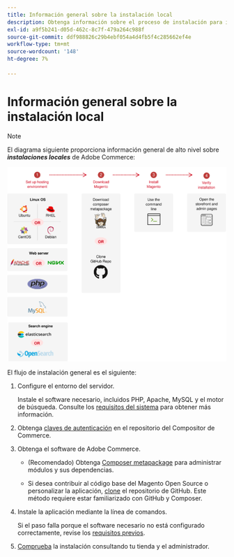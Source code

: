 ```yaml
---
title: Información general sobre la instalación local
description: Obtenga información sobre el proceso de instalación para implementaciones locales de Adobe Commerce y Magento Open Source.
exl-id: a9f5b241-d05d-462c-8c7f-479a264c988f
source-git-commit: ddf988826c29b4ebf054a4d4fb5f4c285662ef4e
workflow-type: tm+mt
source-wordcount: '148'
ht-degree: 7%

---
```


# Información general sobre la instalación local

>[!NOTE]
>
>El diagrama siguiente proporciona información general de alto nivel sobre _**instalaciones locales**_ de Adobe Commerce:

![Funcionamiento de la instalación](../assets/installation/install-diagram-24.svg)

El flujo de instalación general es el siguiente:

1. Configure el entorno del servidor.

   Instale el software necesario, incluidos PHP, Apache, MySQL y el motor de búsqueda. Consulte los [requisitos del sistema](system-requirements.md) para obtener más información.

1. Obtenga [claves de autenticación](prerequisites/authentication-keys.md) en el repositorio del Compositor de Commerce.

1. Obtenga el software de Adobe Commerce.

   * (Recomendado) Obtenga [Composer metapackage](composer.md) para administrar módulos y sus dependencias.

   * Si desea contribuir al código base del Magento Open Source o personalizar la aplicación, [clone](https://developer.adobe.com/commerce/contributor/guides/install/clone-repository/) el repositorio de GitHub. Este método requiere estar familiarizado con GitHub y Composer.

1. Instale la aplicación mediante la línea de comandos.

   Si el paso falla porque el software necesario no está configurado correctamente, revise los [requisitos previos](prerequisites/overview.md).

1. [Comprueba](next-steps/verify.md) la instalación consultando tu tienda y el administrador.

